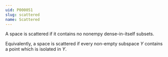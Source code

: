 ```yaml
---
uid: P000051
slug: scattered
name: Scattered
---
```

A space is scattered if it contains no nonempy dense-in-itself subsets.

Equivalently, a space is scattered if every non-empty subspace $Y$ contains a point which is isolated in $Y$.

